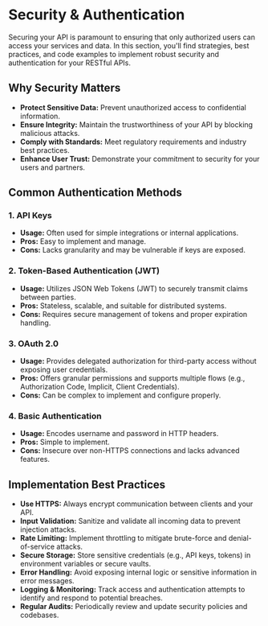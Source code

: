 # Security & Authentication

Securing your API is paramount to ensuring that only authorized users can access your services and data. In this section, you'll find strategies, best practices, and code examples to implement robust security and authentication for your RESTful APIs.

## Why Security Matters

- **Protect Sensitive Data:** Prevent unauthorized access to confidential information.
- **Ensure Integrity:** Maintain the trustworthiness of your API by blocking malicious attacks.
- **Comply with Standards:** Meet regulatory requirements and industry best practices.
- **Enhance User Trust:** Demonstrate your commitment to security for your users and partners.

## Common Authentication Methods

### 1. API Keys
- **Usage:** Often used for simple integrations or internal applications.
- **Pros:** Easy to implement and manage.
- **Cons:** Lacks granularity and may be vulnerable if keys are exposed.

### 2. Token-Based Authentication (JWT)
- **Usage:** Utilizes JSON Web Tokens (JWT) to securely transmit claims between parties.
- **Pros:** Stateless, scalable, and suitable for distributed systems.
- **Cons:** Requires secure management of tokens and proper expiration handling.

### 3. OAuth 2.0
- **Usage:** Provides delegated authorization for third-party access without exposing user credentials.
- **Pros:** Offers granular permissions and supports multiple flows (e.g., Authorization Code, Implicit, Client Credentials).
- **Cons:** Can be complex to implement and configure properly.

### 4. Basic Authentication
- **Usage:** Encodes username and password in HTTP headers.
- **Pros:** Simple to implement.
- **Cons:** Insecure over non-HTTPS connections and lacks advanced features.

## Implementation Best Practices

- **Use HTTPS:** Always encrypt communication between clients and your API.
- **Input Validation:** Sanitize and validate all incoming data to prevent injection attacks.
- **Rate Limiting:** Implement throttling to mitigate brute-force and denial-of-service attacks.
- **Secure Storage:** Store sensitive credentials (e.g., API keys, tokens) in environment variables or secure vaults.
- **Error Handling:** Avoid exposing internal logic or sensitive information in error messages.
- **Logging & Monitoring:** Track access and authentication attempts to identify and respond to potential breaches.
- **Regular Audits:** Periodically review and update security policies and codebases.
